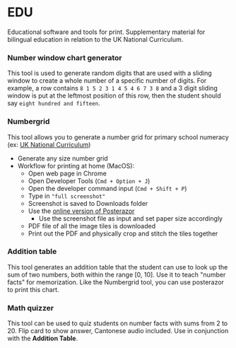 # EDU

Educational software and tools for print. Supplementary material for bilingual education in relation to the UK National Curriculum.

### Number window chart generator

This tool is used to generate random digits that are used with a sliding window to create a whole number of a specific number of digits.
For example, a row contains `8 1 5 2 3 1 4 5 4 6 7 3 8` and a 3 digit sliding window is put at the leftmost position of this row, then the student should say `eight hundred and fifteen`.


### Numbergrid

This tool allows you to generate a number grid for primary school numeracy (ex: [UK National Curriculum](https://www.gov.uk/government/publications/teaching-mathematics-in-primary-schools))

- Generate any size number grid
- Workflow for printing at home (MacOS):
    - Open web page in Chrome
    - Open Developer Tools (`Cmd + Option + J`)
    - Open the developer command input (`Cmd + Shift + P`)
    - Type in `"full screenshot"`
    - Screenshot is saved to Downloads folder
    - Use the [online version of Posterazor](https://posterazor.sourceforge.io/online)
        - Use the screenshot file as input and set paper size accordingly
    - PDF file of all the image tiles is downloaded
    - Print out the PDF and physically crop and stitch the tiles together

### Addition table

This tool generates an addition table that the student can use to look up the sum of two numbers, both within the range [0, 10]. Use it to teach "number facts" for memorization.
Like the Numbergrid tool, you can use posterazor to print this chart.

### Math quizzer

This tool can be used to quiz students on number facts with sums from 2 to 20. Flip card to show answer, Cantonese audio included. Use in conjunction with the **Addition Table**.
